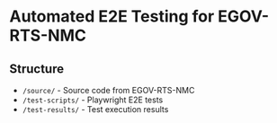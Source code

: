 # Automated E2E Testing for EGOV-RTS-NMC

## Structure
- `/source/` - Source code from EGOV-RTS-NMC
- `/test-scripts/` - Playwright E2E tests
- `/test-results/` - Test execution results
